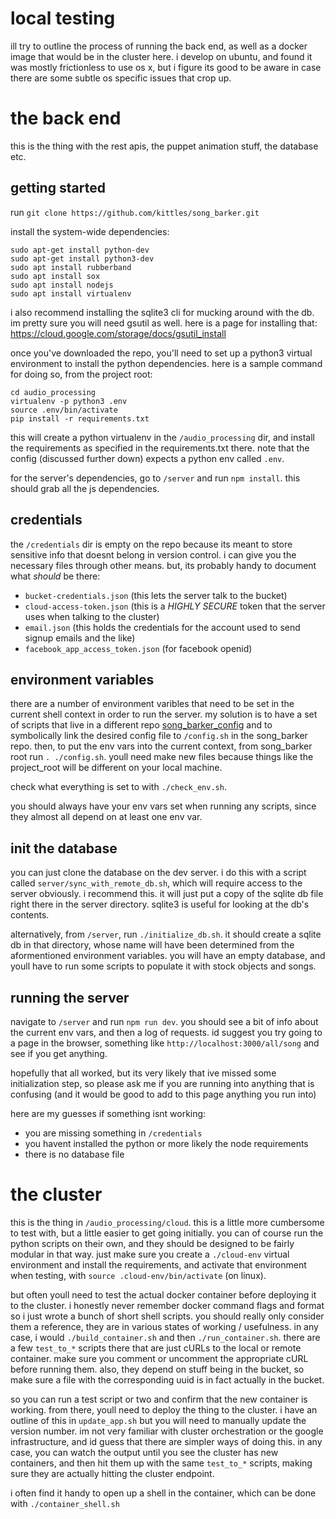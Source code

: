 # local testing
ill try to outline the process of running the back end, as well as a
docker image that would be in the cluster here. i develop on ubuntu,
and found it was mostly frictionless to use os x, but i figure its good
to be aware in case there are some subtle os specific issues that crop up.


# the back end
this is the thing with the rest apis, the puppet animation stuff, the database etc.

## getting started
run `git clone https://github.com/kittles/song_barker.git`

install the system-wide dependencies:
```
sudo apt-get install python-dev
sudo apt-get install python3-dev
sudo apt install rubberband
sudo apt install sox
sudo apt install nodejs
sudo apt install virtualenv
```
i also recommend installing the sqlite3 cli for mucking around with the db.
im pretty sure you will need gsutil as well.
here is a page for installing that: https://cloud.google.com/storage/docs/gsutil_install

once you've downloaded the repo, you'll need to set up a python3
virtual environment to install the python dependencies. here is a
sample command for doing so, from the project root:
```
cd audio_processing
virtualenv -p python3 .env
source .env/bin/activate
pip install -r requirements.txt
```
this will create a python virtualenv in the `/audio_processing` dir, and
install the requirements as specified in the requirements.txt there. note that
the config (discussed further down) expects a python env called `.env`.

for the server's dependencies, go to `/server` and run `npm install`.
this should grab all the js dependencies.

## credentials
the `/credentials` dir is empty on the repo because its meant to store sensitive info
that doesnt belong in version control. i can give you the necessary files through other
means. but, its probably handy to document what *should* be there:

- `bucket-credentials.json` (this lets the server talk to the bucket)
- `cloud-access-token.json` (this is a *HIGHLY SECURE* token that the server uses when
talking to the cluster)
- `email.json` (this holds the credentials for the account used to send signup emails and the like)
- `facebook_app_access_token.json` (for facebook openid)

## environment variables
there are a number of environment varibles that need to be set in the current shell context
in order to run the server. my solution is to have a set of scripts that live in a different
repo [song_barker_config](https://github.com/kittles/song_barker_config) and to symbolically
link the desired config file to `/config.sh` in the song_barker repo. then, to put the env
vars into the current context, from song_barker root run `. ./config.sh`. youll need make new
files because things like the project_root will be different on your local machine.

check what everything is set to with `./check_env.sh`.

you should always have your env vars set when running any scripts, since they almost all
depend on at least one env var.

## init the database
you can just clone the database on the dev server. i do this with a script
called `server/sync_with_remote_db.sh`, which will require access to the server obviously. i
recommend this. it will just put a copy of the sqlite db file right there in the server directory.
sqlite3 is useful for looking at the db's contents.

alternatively, from `/server`, run `./initialize_db.sh`. it should create a sqlite db in that directory, whose
name will have been determined from the aformentioned environment variables. you will have an
empty database, and youll have to run some scripts to populate it with stock objects and songs.


## running the server
navigate to `/server` and run `npm run dev`. you should see a bit of info about the current
env vars, and then a log of requests. id suggest you try going to a page in the browser,
something like `http://localhost:3000/all/song` and see if you get anything.

hopefully that all worked, but its very likely that ive missed some initialization step, so please
ask me if you are running into anything that is confusing (and it would be good to add to this
page anything you run into)

here are my guesses if something isnt working:
- you are missing something in `/credentials`
- you havent installed the python or more likely the node requirements
- there is no database file

# the cluster
this is the thing in `/audio_processing/cloud`.
this is a little more cumbersome to test with, but a little easier to get going initially. you can
of course run the python scripts on their own, and they should be designed to be fairly modular in that
way. just make sure you create a `./cloud-env` virtual environment and install the requirements, and 
activate that environment when testing, with `source .cloud-env/bin/activate` (on linux).

but often youll need to test the actual docker container before deploying it to the cluster.
i honestly never remember docker command flags and format so i just wrote a bunch of short
shell scripts. you should really only consider them a reference, they are in various states of
working / usefulness. in any case, i would `./build_container.sh`
and then `./run_container.sh`. there are a few `test_to_*` scripts there that are just cURLs to the local or remote container.
make sure you comment or uncomment the appropriate cURL before running them. also, they depend on stuff being in the bucket, so
make sure a file with the corresponding uuid is in fact actually in the bucket.

so you can run a test script or two and confirm that the new container is working. from there, youll
need to deploy the thing to the cluster. i have an outline of this in `update_app.sh` but you will need
to manually update the version number. im not very familiar with cluster orchestration or the google
infrastructure, and id guess that there are simpler ways of doing this. in any case, you can
watch the output until you see the cluster has new containers, and then hit them up with the same
`test_to_*` scripts, making sure they are actually hitting the cluster endpoint.

i often find it handy to open up a shell in the container, which can be done with `./container_shell.sh`
